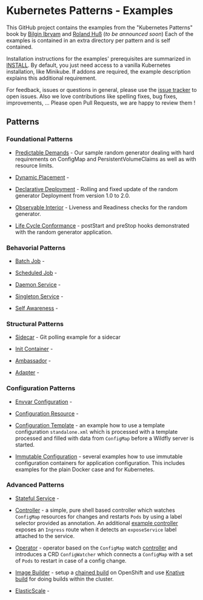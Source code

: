 
<!--- <a href="https://leanpub.com/k8spatterns"><img src="https://s3.amazonaws.com/titlepages.leanpub.com/k8spatterns/hero?1492193906" align="right" width="300px" style="float:right; margin: 50px 0px 20px 30px;"/></a> -->

# Kubernetes Patterns - Examples

This GitHub project contains the examples from the "Kubernetes Patterns" book by [Bilgin Ibryam](https://github.com/bibryam) and [Roland Huß](https://github.com/rhuss) (_to be announced soon_)
Each of the examples is contained in an extra directory per pattern and is self contained.

Installation instructions for the examples' prerequisites are summarized in [INSTALL](INSTALL.adoc).
By default, you just need access to a vanilla Kubernetes installation, like Minikube.
If addons are required, the example description explains this additional requirement.

For feedback, issues or questions in general, please use the [issue tracker](https://github.com/bibryam/k8spatterns/issues) to open issues.
Also we love contributions like spelling fixes, bug fixes, improvements, ... Please open Pull Requests, we are happy to review them !

## Patterns

### Foundational Patterns

* [Predictable Demands](foundational/PredictableDemands/README.adoc) - Our sample random generator dealing with hard requirements on ConfigMap and PersistentVolumeClaims as well as with resource limits.

* [Dynamic Placement](foundational/DynamicPlacement/README.adoc) -

* [Declarative Deployment](foundational/DeclarativeDeployment/README.adoc) - Rolling and fixed update of the random generator Deployment from version 1.0 to 2.0.

* [Observable Interior](foundational/ObservableInterior/README.adoc) - Liveness and Readiness checks for the random generator.

* [Life Cycle Conformance](foundational/LifeCycleConformance/README.adoc) - postStart and preStop hooks demonstrated with the random generator application.

### Behavorial Patterns

* [Batch Job](behavorial/BatchJob/README.adoc) -

* [Scheduled Job](behavorial/ScheduledJob/README.adoc) -

* [Daemon Service](behavorial/DaemonService/README.adoc) -

* [Singleton Service](behavorial/SingletionService/README.adoc) -

* [Self Awareness](behavorial/SelfAwareness/README.adoc) -

### Structural Patterns

* [Sidecar](structural/Sidecar/README.adoc) - Git polling example for a sidecar

* [Init Container](structural/InitContainer/README.adoc) -

* [Ambassador](structural/Ambassador/README.adoc) -

* [Adapter](structural/Adapter/README.adoc) -

### Configuration Patterns

* [Envvar Configuration](configuration/EnvvarConfiguration/README.adoc) -

* [Configuration Resource](configuration/ConfigurationResource/README.adoc) -

* [Configuration Template](configuration/ConfigurationTemplate/README.adoc) - an example how to use a template configuration `standalone.xml` which is processed with a template processed and filled with data from `ConfigMap` before a Wildfly server is started.

* [Immutable Configuration](configuration/ImmutableConfiguration/README.adoc) - several examples how to use immutable configuration containers for application configuration. This includes examples for the plain Docker case and for Kubernetes.

### Advanced Patterns

* [Stateful Service](advanced/StatefulService/README.adoc) -

* [Controller](advanced/Controller/README.adoc) - a simple, pure shell based controller which watches `ConfigMap` resources for changes and restarts `Pods` by using a label selector provided as annotation. An additional [example controller](advanced/Controller/expose-controller/README.adoc) exposes an `Ingress` route when it detects an `exposeService` label attached to the service.

* [Operator](advanced/Operator/README.adoc) - operator based on the `ConfigMap` watch [controller](advanced/Controller/README.adoc) and introduces a CRD `ConfigWatcher` which connects a `ConfigMap` with a set of `Pods` to restart in case of a config change.

* [Image Builder](advanced/ImageBuilder/README.adoc) - setup a [chained build](advanced/ImageBuilder/openshift/README.adoc) on OpenShift and use [Knative build](advanced/ImageBuilder/knative/README.adoc) for doing builds within the cluster.

* [ElasticScale](advanced/ElasticScale/README.adoc) -
